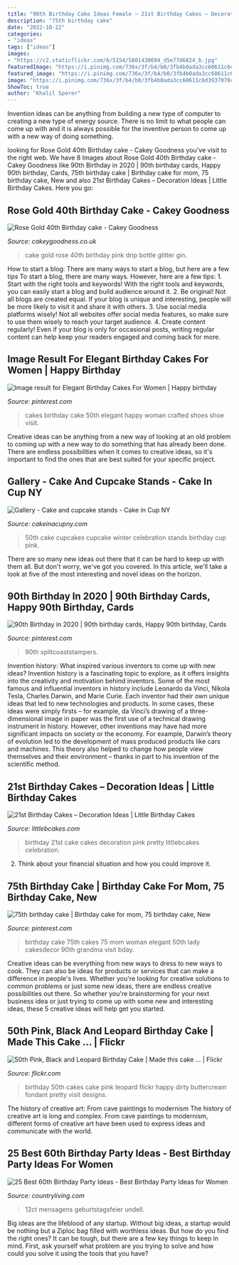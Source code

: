 ```yaml
---
title: "90th Birthday Cake Ideas Female ~ 21st Birthday Cakes – Decoration Ideas"
description: "75th birthday cake"
date: "2022-10-22"
categories:
- "ideas"
tags: ["ideas"]
images:
- "https://c2.staticflickr.com/6/5154/5801430694_d5e77d6824_b.jpg"
featuredImage: "https://i.pinimg.com/736x/3f/b4/b0/3fb4b0ada3cc60611c6d3937078cf0d3.jpg"
featured_image: "https://i.pinimg.com/736x/3f/b4/b0/3fb4b0ada3cc60611c6d3937078cf0d3.jpg"
image: "https://i.pinimg.com/736x/3f/b4/b0/3fb4b0ada3cc60611c6d3937078cf0d3.jpg"
ShowToc: true
author: "Khalil Sporer"
---
```



Invention ideas can be anything from building a new type of computer to creating a new type of energy source. There is no limit to what people can come up with and it is always possible for the inventive person to come up with a new way of doing something.

	

		
looking for Rose Gold 40th Birthday cake - Cakey Goodness you've visit to the right web. We have 8 Images about Rose Gold 40th Birthday cake - Cakey Goodness like 90th Birthday in 2020 | 90th birthday cards, Happy 90th birthday, Cards, 75th birthday cake | Birthday cake for mom, 75 birthday cake, New and also 21st Birthday Cakes – Decoration Ideas | Little Birthday Cakes. Here you go:
		
    
## Rose Gold 40th Birthday Cake - Cakey Goodness

<img loading=lazy src="http://www.cakeygoodness.co.uk/wp-content/uploads/2020/12/40th-rose-gold-drip-cake-6.jpg" onerror="this.onerror=null;this.src='https://tse1.mm.bing.net/th?id=OIP.jzbMsnLK6uDzT8FhOdvmvAHaKp&amp;pid=15.1';" alt="Rose Gold 40th Birthday cake - Cakey Goodness">

_Source: cakeygoodness.co.uk_

>cake gold rose 40th birthday pink drip bottle glitter gin. 

	

How to start a blog: There are many ways to start a blog, but here are a few tips
To start a blog, there are many ways. However, here are a few tips: 1. Start with the right tools and keywords! With the right tools and keywords, you can easily start a blog and build audience around it. 2. Be original! Not all blogs are created equal. If your blog is unique and interesting, people will be more likely to visit it and share it with others. 3. Use social media platforms wisely! Not all websites offer social media features, so make sure to use them wisely to reach your target audience. 4. Create content regularly! Even if your blog is only for occasional posts, writing regular content can help keep your readers engaged and coming back for more.

    
## Image Result For Elegant Birthday Cakes For Women | Happy Birthday

<img loading=lazy src="https://i.pinimg.com/736x/3f/b4/b0/3fb4b0ada3cc60611c6d3937078cf0d3.jpg" onerror="this.onerror=null;this.src='https://tse4.mm.bing.net/th?id=OIP.oRR8j-eyogLhrXTd1eCMYQHaLf&amp;pid=15.1';" alt="Image result for Elegant Birthday Cakes For Women | Happy birthday">

_Source: pinterest.com_

>cakes birthday cake 50th elegant happy woman crafted shoes shoe visit. 

	

Creative ideas can be anything from a new way of looking at an old problem to coming up with a new way to do something that has already been done. There are endless possibilities when it comes to creative ideas, so it's important to find the ones that are best suited for your specific project.

    
## Gallery - Cake And Cupcake Stands - Cake In Cup NY

<img loading=lazy src="http://cakeinacupny.com/wp-content/uploads/2011/07/Fabulous-50th-3307.jpg" onerror="this.onerror=null;this.src='https://tse2.mm.bing.net/th?id=OIP.tzdxrN2DVRJs2W4C8ZbaFQHaLM&amp;pid=15.1';" alt="Gallery - Cake and cupcake stands - Cake in Cup NY">

_Source: cakeinacupny.com_

>50th cake cupcakes cupcake winter celebration stands birthday cup pink. 

	

There are so many new ideas out there that it can be hard to keep up with them all. But don't worry, we've got you covered. In this article, we'll take a look at five of the most interesting and novel ideas on the horizon.

    
## 90th Birthday In 2020 | 90th Birthday Cards, Happy 90th Birthday, Cards

<img loading=lazy src="https://i.pinimg.com/736x/3e/ea/3e/3eea3e6406a9b83720c0a8123d8f05ce.jpg" onerror="this.onerror=null;this.src='https://tse1.mm.bing.net/th?id=OIP.FO1YL4f9fKQYlpTYTgq9awHaJ4&amp;pid=15.1';" alt="90th Birthday in 2020 | 90th birthday cards, Happy 90th birthday, Cards">

_Source: pinterest.com_

>90th splitcoaststampers. 

	

Invention history: What inspired various inventors to come up with new ideas?
Invention history is a fascinating topic to explore, as it offers insights into the creativity and motivation behind inventors. Some of the most famous and influential inventors in history include Leonardo da Vinci, Nikola Tesla, Charles Darwin, and Marie Curie. Each inventor had their own unique ideas that led to new technologies and products. In some cases, these ideas were simply firsts – for example, da Vinci’s drawing of a three-dimensional image in paper was the first use of a technical drawing instrument in history. However, other inventions may have had more significant impacts on society or the economy. For example, Darwin’s theory of evolution led to the development of mass produced products like cars and machines. This theory also helped to change how people view themselves and their environment – thanks in part to his invention of the scientific method.

    
## 21st Birthday Cakes – Decoration Ideas | Little Birthday Cakes

<img loading=lazy src="http://www.littlebcakes.com/wp-content/uploads/2014/02/Images-of-21st-Birthday-Cakes.jpg" onerror="this.onerror=null;this.src='https://tse4.mm.bing.net/th?id=OIP.7ceUCD8BGLXEkUFyYyEfdAHaJ4&amp;pid=15.1';" alt="21st Birthday Cakes – Decoration Ideas | Little Birthday Cakes">

_Source: littlebcakes.com_

>birthday 21st cake cakes decoration pink pretty littlebcakes celebration. 

	

2. Think about your financial situation and how you could improve it.

    
## 75th Birthday Cake | Birthday Cake For Mom, 75 Birthday Cake, New

<img loading=lazy src="https://i.pinimg.com/736x/e1/a2/53/e1a25322ef5af689e02cc9d5e428c148--th-birthday-cakes--birthday.jpg" onerror="this.onerror=null;this.src='https://tse2.mm.bing.net/th?id=OIP.nIBTUjLuc1yeLID5bLBQFwHaNL&amp;pid=15.1';" alt="75th birthday cake | Birthday cake for mom, 75 birthday cake, New">

_Source: pinterest.com_

>birthday cake 75th cakes 75 mom woman elegant 50th lady cakesdecor 90th grandma visit bday. 

	

Creative ideas can be everything from new ways to dress to new ways to cook. They can also be ideas for products or services that can make a difference in people's lives. Whether you're looking for creative solutions to common problems or just some new ideas, there are endless creative possibilities out there. So whether you're brainstorming for your next business idea or just trying to come up with some new and interesting ideas, these 5 creative ideas will help get you started.

    
## 50th Pink, Black And Leopard Birthday Cake | Made This Cake … | Flickr

<img loading=lazy src="https://c2.staticflickr.com/6/5154/5801430694_d5e77d6824_b.jpg" onerror="this.onerror=null;this.src='https://tse3.mm.bing.net/th?id=OIP.6Q7p5StwJjLK16hDAwz7kwHaLG&amp;pid=15.1';" alt="50th Pink, Black and Leopard Birthday Cake | Made this cake … | Flickr">

_Source: flickr.com_

>birthday 50th cakes cake pink leopard flickr happy dirty buttercream fondant pretty visit designs. 

	

The history of creative art: From cave paintings to modernism
The history of creative art is long and complex. From cave paintings to modernism, different forms of creative art have been used to express ideas and communicate with the world.

    
## 25 Best 60th Birthday Party Ideas - Best Birthday Party Ideas For Women

<img loading=lazy src="https://hips.hearstapps.com/hmg-prod.s3.amazonaws.com/images/60th-birthday-party-ideas-1562001298.jpg?crop=1.00xw:1.00xh;0,0&amp;resize=640:*" onerror="this.onerror=null;this.src='https://tse3.mm.bing.net/th?id=OIP.mTJHyD2N4OuFA2I_b7PrmwHaHa&amp;pid=15.1';" alt="25 Best 60th Birthday Party Ideas - Best Birthday Party Ideas for Women">

_Source: countryliving.com_

>12ct mensagens geburtstagsfeier undell. 

	

Big ideas are the lifeblood of any startup. Without big ideas, a startup would be nothing but a Ziploc bag filled with worthless ideas. But how do you find the right ones? It can be tough, but there are a few key things to keep in mind. First, ask yourself what problem are you trying to solve and how could you solve it using the tools that you have?

